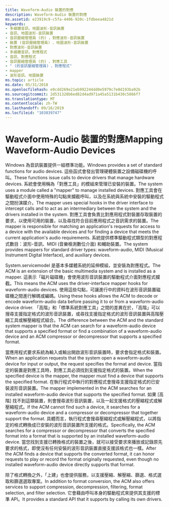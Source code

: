 ```yaml
---
title: Waveform-Audio 裝置的對應
description: Waveform-Audio 裝置的對應
ms.assetid: e23919c9-c5fa-4406-920c-1fdbeea4821d
keywords:
- 多媒體音訊，地圖波形-音訊裝置
- 音訊、地圖波形-音訊裝置
- 音訊壓縮管理員 (的) ，對應波形-音訊裝置
- 裝置 (音訊壓縮管理員) 、地圖波形-音訊裝置
- 對應波形-音訊裝置
- 多媒體音訊，對應程式
- 音訊、對應程式
- 音訊壓縮管理員 (的) 、對應工具
- " (的音訊壓縮管理員) 、對應程式"
- mapper
- 波形音訊、地圖裝置
ms.topic: article
ms.date: 05/31/2018
ms.openlocfilehash: e9cdd269e21eb992244dd0e5979c7e0d193ba92b
ms.sourcegitcommit: 2d531328b6ed82d4ad971a45a5131b430c5866f7
ms.translationtype: MT
ms.contentlocale: zh-TW
ms.lasthandoff: 09/16/2019
ms.locfileid: "103839747"
---
```

# <a name="mapping-waveform-audio-devices"></a><span data-ttu-id="65eb9-114">Waveform-Audio 裝置的對應</span><span class="sxs-lookup"><span data-stu-id="65eb9-114">Mapping Waveform-Audio Devices</span></span>

<span data-ttu-id="65eb9-115">Windows 為音訊裝置提供一組標準功能。</span><span class="sxs-lookup"><span data-stu-id="65eb9-115">Windows provides a set of standard functions for audio devices.</span></span> <span data-ttu-id="65eb9-116">這些函式會發出管理硬體裝置之設備磁碟機的呼叫。</span><span class="sxs-lookup"><span data-stu-id="65eb9-116">These functions issue calls to device drivers that manage hardware devices.</span></span> <span data-ttu-id="65eb9-117">系統會使用稱為「對應工具」的模組來管理已安裝的裝置。</span><span class="sxs-lookup"><span data-stu-id="65eb9-117">The system uses a module called a "mapper" to manage installed devices.</span></span> <span data-ttu-id="65eb9-118">對應工具會在驅動程式介面中使用特殊的勾點來攔截呼叫，以及在系統與系統中安裝的驅動程式之間扮演媒介。</span><span class="sxs-lookup"><span data-stu-id="65eb9-118">The mapper uses special hooks in the driver interface to intercept calls and to act as an intermediary between the system and the drivers installed in the system.</span></span> <span data-ttu-id="65eb9-119">對應工具會負責比對應用程式對裝置存取裝置的要求，以使用可用的裝置，以及尋找符合目前應用程式之音訊需求的裝置。</span><span class="sxs-lookup"><span data-stu-id="65eb9-119">The mapper is responsible for matching an application's requests for access to a device with the available devices and for finding a device that meets the current application's audio requirements.</span></span> <span data-ttu-id="65eb9-120">系統提供標準驅動程式類型的對應程式數目：波形-音訊、MIDI (音樂檢測數位介面) 和輔助裝置。</span><span class="sxs-lookup"><span data-stu-id="65eb9-120">The system provides mappers for standard driver types: waveform-audio, MIDI (Musical Instrument Digital Interface), and auxiliary devices.</span></span>

<span data-ttu-id="65eb9-121">System.servicemodel 是基本多媒體系統的延伸模組，並安裝為對應程式。</span><span class="sxs-lookup"><span data-stu-id="65eb9-121">The ACM is an extension of the basic multimedia system and is installed as a mapper.</span></span> <span data-ttu-id="65eb9-122">這表示「磁片磁碟機」會使用波形音訊裝置的驅動程式介面對應程式攔截。</span><span class="sxs-lookup"><span data-stu-id="65eb9-122">This means the ACM uses the driver-interface mapper hooks for waveform-audio devices.</span></span> <span data-ttu-id="65eb9-123">使用這些勾點，可讓進行中的資料在波形音訊裝置磁碟機之間進行解碼或編碼。</span><span class="sxs-lookup"><span data-stu-id="65eb9-123">Using these hooks allows the ACM to decode or encode waveform-audio data before passing it to or from a waveform-audio device driver.</span></span> <span data-ttu-id="65eb9-124">「高階」和「標準系統對應工具」之間的差異在於，「高階」可以搜尋支援指定格式的波形音訊裝置，或尋找支援指定格式的波形音訊裝置與高階壓縮工具或解壓縮程式組合。</span><span class="sxs-lookup"><span data-stu-id="65eb9-124">The difference between the ACM and the standard system mapper is that the ACM can search for a waveform-audio device that supports a specified format or find a combination of a waveform-audio device and an ACM compressor or decompressor that supports a specified format.</span></span>

<span data-ttu-id="65eb9-125">當應用程式要求系統為輸入或輸出開啟波形音訊裝置時，要求會指定格式和裝置。</span><span class="sxs-lookup"><span data-stu-id="65eb9-125">When an application requests that the system open a waveform-audio device for input or output, the request specifies the format and device.</span></span> <span data-ttu-id="65eb9-126">當指定的裝置是對應工具時，對應工具必須找到支援指定格式的裝置。</span><span class="sxs-lookup"><span data-stu-id="65eb9-126">When the specified device is the mapper, the mapper must find a device that supports the specified format.</span></span> <span data-ttu-id="65eb9-127">在執行程式中執行的對應程式會搜尋支援指定格式的已安裝波形音訊裝置。</span><span class="sxs-lookup"><span data-stu-id="65eb9-127">The mapper implemented in the ACM searches for an installed waveform-audio device that supports the specified format.</span></span> <span data-ttu-id="65eb9-128">如果 [高階] 找不到這類裝置，則會搜尋波形音訊裝置，以及一起支援格式的壓縮程式或解壓縮程式。</span><span class="sxs-lookup"><span data-stu-id="65eb9-128">If the ACM cannot find such a device, it searches for a waveform-audio device and a compressor or decompressor that together support the format.</span></span> <span data-ttu-id="65eb9-129">具體而言，執行程式會搜尋壓縮程式或解壓縮程式，以將指定的格式轉換成已安裝的波形音訊裝置所支援的格式。</span><span class="sxs-lookup"><span data-stu-id="65eb9-129">Specifically, the ACM searches for a compressor or decompressor that converts the specified format into a format that is supported by an installed waveform-audio device.</span></span> <span data-ttu-id="65eb9-130">當您找到支援已轉換格式的裝置之後，就可以接受要求來播放或記錄原先要求的格式，即使沒有任何安裝的波形音訊裝置直接支援該格式也一樣。</span><span class="sxs-lookup"><span data-stu-id="65eb9-130">After the ACM finds a device that supports the converted format, it can honor requests to play or record the format originally requested, even though no installed waveform-audio device directly supports that format.</span></span>

<span data-ttu-id="65eb9-131">除了格式轉換之外，「上建」也會提供服務，以支援壓縮、解壓縮、篩選、格式選取和篩選選取專案。</span><span class="sxs-lookup"><span data-stu-id="65eb9-131">In addition to format conversion, the ACM also offers services to support compression, decompression, filtering, format selection, and filter selection.</span></span> <span data-ttu-id="65eb9-132">它會藉由呼叫本身的驅動程式來提供其支援的標準 API。</span><span class="sxs-lookup"><span data-stu-id="65eb9-132">It provides a standard API that it supports by calling its own drivers.</span></span>

 

 




